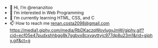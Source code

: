 - 👋 Hi, I’m @renanzitoo
- 👀 I’m interested in Web Programming
- 🌱 I’m currently learning HTML, CSS, and C
- 📫 How to reach me renan.costa2098@gmail.com
https://media1.giphy.com/media/RbDKaczqWovIugyJmW/giphy.gif?cid=ecf05e47pudxshhbgg8k7ggbvx8cxyayttyjc977dp8u23m1&rid=giphy.gif&ct=g
